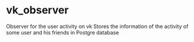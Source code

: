 # vk_observer
Observer for the user activity on vk
Stores the information of the activity of some user and his friends in Postgre database

